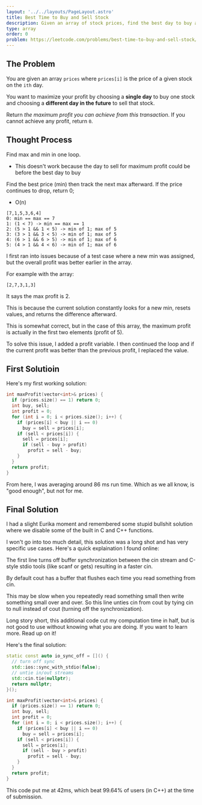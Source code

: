 ```yaml
---
layout: '../../layouts/PageLayout.astro'
title: Best Time to Buy and Sell Stock
description: Given an array of stock prices, find the best day to buy and sell the stock.
type: array
order: 0
problem: https://leetcode.com/problems/best-time-to-buy-and-sell-stock/
---
```


## The Problem
You are given an array `prices` where `prices[i]` is the price of a given stock on the `ith` day.

You want to maximize your profit by choosing a **single day** to buy one stock and choosing a **different day in the future** to sell that stock.

Return _the maximum profit you can achieve from this transaction_. If you cannot achieve any profit, return `0`.


## Thought Process
Find max and min in one loop.
- This doesn't work because the day to sell for maximum profit could be before the best day to buy

Find the best price (min) then track the next max afterward. If the price continues to drop, return 0;
- O(n)
```
[7,1,5,3,6,4]
0: min == max == 7
1: (1 < 7) -> min == max == 1
2: (5 > 1 && 1 < 5) -> min of 1; max of 5
3: (3 > 1 && 3 < 5) -> min of 1; max of 5
4: (6 > 1 && 6 > 5) -> min of 1; max of 6
5: (4 > 1 && 4 < 6) -> min of 1; max of 6
```

I first ran into issues because of a test case where a new min was assigned, but the overall profit was better earlier in the array.

For example with the array:
```
[2,7,3,1,3]
```
It says the max profit is 2.

This is because the current solution constantly looks for a new min, resets values, and returns the difference afterward.

This is somewhat correct, but in the case of this array, the maximum profit is actually in the first two elements (profit of 5).

To solve this issue, I added a profit variable. I then continued the loop and if the current profit was better than the previous profit, I replaced the value.

## First Solutioin
Here's my first working solution:
```cpp
int maxProfit(vector<int>& prices) {
  if (prices.size() == 1) return 0;
  int buy, sell;
  int profit = 0;
  for (int i = 0; i < prices.size(); i++) {
    if (prices[i] < buy || i == 0)
      buy = sell = prices[i];
    if (sell < prices[i]) {
      sell = prices[i];
      if (sell - buy > profit)
        profit = sell - buy;
    }
  }
  return profit;
}
```

From here, I was averaging around 86 ms run time. Which as we all know, is "good enough", but not for me.

## Final Solution
I had a slight Eurika moment and remembered some stupid bullshit solution where we disable some of the built in C and C++ functions.

I won't go into too much detail, this solution was a long shot and has very specific use cases. Here's a quick explaination I found online:

The first line turns off buffer synchronization between the cin stream and C-style stdio tools (like scanf or gets) resulting in a faster cin.

By default cout has a buffer that flushes each time you read something from cin.

This may be slow when you repeatedly read something small then write something small over and over. So this line unties cin from cout by tying cin to null instead of cout (turning off the synchronization).

Long story short, this additional code cut my computation time in half, but is not good to use without knowing what you are doing. If you want to learn more. Read up on it!

Here's the final solution:
```cpp
static const auto io_sync_off = []() {
  // turn off sync
  std::ios::sync_with_stdio(false);
  // untie in/out streams
  std::cin.tie(nullptr);
  return nullptr;
}();

int maxProfit(vector<int>& prices) {
  if (prices.size() == 1) return 0;
  int buy, sell;
  int profit = 0;
  for (int i = 0; i < prices.size(); i++) {
    if (prices[i] < buy || i == 0)
      buy = sell = prices[i];
    if (sell < prices[i]) {
      sell = prices[i];
      if (sell - buy > profit)
        profit = sell - buy;
    }
  }
  return profit;
}
```

This code put me at 42ms, which beat 99.64% of users (in C++) at the time of submission.